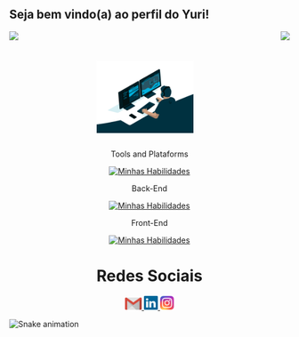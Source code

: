 ## Seja bem vindo(a) ao perfil do Yuri!

<div>
  <img height="180em" src="https://github-readme-stats.vercel.app/api?username=nsdYuri&show_icons=true&theme=great-gatsby&include_all_commits=true&count_private=true"/>
  <img align="right" height="180em" src="https://github-readme-stats.vercel.app/api/top-langs/?username=nsdYuri&layout=compact&langs_count=16&theme=great-gatsby"/>
</div>
<br>

<div  align="center"> 
  <div style="display: inline_block"><br>
  <img align="center" height="130" alt="coding-time" src="code.gif">
</div>
 
##       
 Tools and Plataforms

[![Minhas Habilidades](https://skillicons.dev/icons?i=visualstudio,git,bash,linux,eclipse,gitlab,vscode)](https://skillicons.dev)

 Back-End
  
[![Minhas Habilidades](https://skillicons.dev/icons?i=javascript,nodejs,java,cs,python,mysql,heroku)](https://skillicons.dev)

 Front-End

[![Minhas Habilidades](https://skillicons.dev/icons?i=javascript,html,css,react,nodejs,python,vite)](https://skillicons.dev)
## 

  
<h1 align="center">Redes Sociais</h1>
  <a href = "mailto: yurichichedom808@gmail.com">
    <img width="30" src="gmail.svg">
  </a>
  <a href = "www.linkedin.com/in/yuri-ikegwuonu">
    <img width="25" src="linkedin.svg">
  </a>
  <a href = "https://www.instagram.com/yurighost__/">
    <img width="25" src="instagram.png">
  </a>
</div>
  
![Snake animation](https://github.com/LuigiGF/LuigiGF/blob/output/github-contribution-grid-snake.svg)
